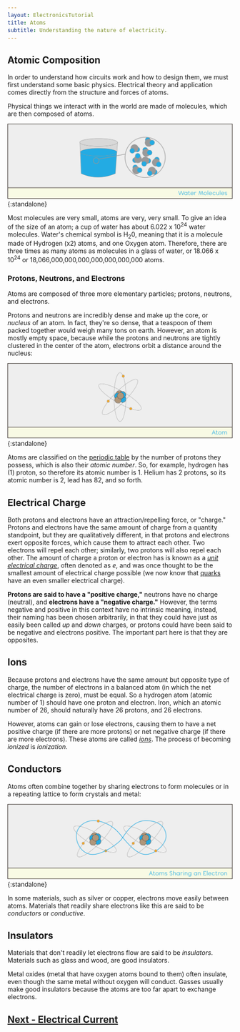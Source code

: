 ```yaml
---
layout: ElectronicsTutorial
title: Atoms
subtitle: Understanding the nature of electricity.
---
```


## Atomic Composition

In order to understand how circuits work and how to design them, we must first understand some basic physics. Electrical theory and application comes directly from the structure and forces of atoms.

Physical things we interact with in the world are made of molecules, which are then composed of atoms.

![Illustration showing a glass of water made up of molecules of water, each molecule being made up of atoms: one oxygen atom and two hydrogen atoms.](../Support_Files/Water_Molecules.svg){:standalone}

Most molecules are very small, atoms are very, very small. To give an idea of the size of an atom; a cup of water has about 6.022 x 10<sup>24</sup> water molecules. Water's chemical symbol is H<sub>2</sub>0, meaning that it is a molecule made of Hydrogen (x2) atoms, and one Oxygen atom. Therefore, there are three times as many atoms as molecules in a glass of water, or 18.066 x 10<sup>24</sup> or 18,066,000,000,000,000,000,000,000 atoms.

### Protons, Neutrons, and Electrons

Atoms are composed of three more elementary particles; protons, neutrons, and electrons.

Protons and neutrons are incredibly dense and make up the core, or _nucleus_ of an atom. In fact, they're so dense, that a teaspoon of them packed together would weigh many tons on earth. However, an atom is mostly empty space, because while the protons and neutrons are tightly clustered in the center of the atom, electrons orbit a distance around the nucleus:

![Illustration of an atom showing a center nucleus and orbiting electrons.](../Support_Files/Atom.svg){:standalone}

Atoms are classified on the [periodic table](http://www.ptable.com/) by the number of protons they possess, which is also their _atomic number_. So, for example, hydrogen has (1) proton, so therefore its atomic number is 1. Helium has 2 protons, so its atomic number is 2, lead has 82, and so forth.

<!--

### Isotopes

As atoms go up in their number of protons, the number of neutrons they have also generally increases. Adding together an atom's protons and neutrons gives the _atomic weight_ of an atom. So for instance, carbon, which has an atomic number of 6, generally has 6 protons, and 6 neutrons. This means that elements actually get heavier by 2 as they go up the periodic chart; helium has an atomic weight of 4, and lithium, with an atomic number of 3, has an atomic weight > 6.

However, while an element is defined by the number of protons it has, any given element can vary in the number of neutrons it contains. These variations are called _[isotopes](https://en.wikipedia.org/wiki/Isotope)_, which is Greek for "equal places," because even though they have different densities, they still occupy the same place in the periodic chart. They also retain the same general chemical characteristics, though they may have different nuclear behaviors.

All elements may have different isotopes. For example, the element carbon can  have an atomic weight of 12, 13, or 14. Since atomic weight is `atomic number + neutrons`, we can deduce that the carbon-12 (which is how an isotope is named), has 6 neutrons, while carbon-13 has 7 neutrons, and carbon-13 has 8 neutrons.

-->


## Electrical Charge

Both protons and electrons have an attraction/repelling force, or "charge." Protons and electrons have the same amount of charge from a quantity standpoint, but they are qualitatively different, in that protons and electrons exert opposite forces, which cause them to attract each other. Two electrons will repel each other; similarly, two protons will also repel each other. The amount of charge a proton or electron has is known as a [_unit electrical charge_](https://en.wikipedia.org/wiki/Elementary_charge#Quantization), often denoted as _e_, and was once thought to be the smallest amount of electrical charge possible (we now know that [quarks](https://en.wikipedia.org/wiki/Quark) have an even smaller electrical charge).

**Protons are said to have a "positive charge,"** neutrons have no charge (neutral), and **electrons have a "negative charge."** However, the terms negative and positive in this context have no intrinsic meaning, instead, their naming has been chosen arbitrarily, in that they could have just as easily been called _up_ and _down_ charges, or protons could have been said to be negative and electrons positive. The important part here is that they are opposites.

## Ions

Because protons and electrons have the same amount but opposite type of charge, the number of electrons in a balanced atom (in which the net electrical charge is zero), must be equal. So a hydrogen atom (atomic number of 1) should have one proton and electron. Iron, which an atomic number of 26, should naturally have 26 protons, and 26 electrons.

However, atoms can gain or lose electrons, causing them to have a net positive charge (if there are more protons) or net negative charge (if there are more electrons). These atoms are called [_ions_](https://en.wikipedia.org/wiki/Ion). The process of becoming _ionized_ is _ionization_.

## Conductors

Atoms often combine together by sharing electrons to form molecules or in a repeating lattice to form crystals and metal:

![Illustration showing two atoms sharing an orbiting electron with a path of the electron moving easily between the two atoms.](../Support_Files/Atoms_Sharing_an_Electron.svg){:standalone}

In some materials, such as silver or copper, electrons move easily between atoms. Materials that readily share electrons like this are said to be _conductors_ or _conductive_.

## Insulators

<!-- make a note about electron shells here? insulators exist when the valence shell is full? -->

Materials that don't readily let electrons flow are said to be _insulators_. Materials such as glass and wood, are good insulators.

Metal oxides (metal that have oxygen atoms bound to them) often insulate, even though the same metal without oxygen will conduct. Gasses usually make good insulators because the atoms are too far apart to exchange electrons.

## [Next - Electrical Current](../Electrical_Current)
